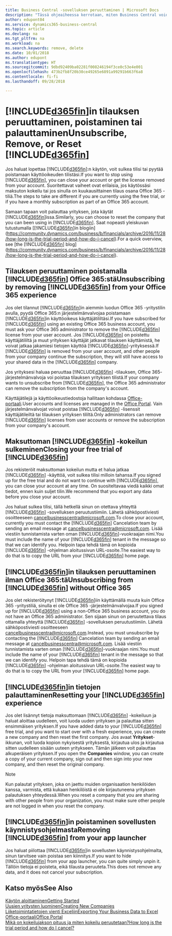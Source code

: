 ```yaml
---
title: Business Central -sovelluksen peruuttaminen | Microsoft Docs
description: "Tässä ohjeaiheessa kerrotaan, miten Business Central voidaan poistaa."
author: edupont04
ms.service: dynamics365-business-central
ms.topic: article
ms.devlang: na
ms.tgt_pltfrm: na
ms.workload: na
ms.search.keywords: remove, delete
ms.date: 10/01/2018
ms.author: edupont
ms.translationtype: HT
ms.sourcegitcommit: 9dbd92409ba02281f008246194f3ce0c53e4e001
ms.openlocfilehash: 473b2fb8f20b30ce49265e6891a99291b663f6a8
ms.contentlocale: fi-fi
ms.lasthandoff: 09/28/2018

---
```

# <a name="unsubscribe-remove-or-reset-included365finincludesd365finmdmd"></a><span data-ttu-id="047d1-103">[!INCLUDE[d365fin](includes/d365fin_md.md)]in tilauksen peruuttaminen, poistaminen tai palauttaminen</span><span class="sxs-lookup"><span data-stu-id="047d1-103">Unsubscribe, Remove, or Reset [!INCLUDE[d365fin](includes/d365fin_md.md)]</span></span>
<span data-ttu-id="047d1-104">Jos haluat lopettaa [!INCLUDE[d365fin](includes/d365fin_md.md)]:n käytön, voit sulkea tilisi tai pyytää poistamaan käyttöoikeuden tilistäsi.</span><span class="sxs-lookup"><span data-stu-id="047d1-104">If you want to stop using [!INCLUDE[d365fin](includes/d365fin_md.md)], you can close your account or get the license removed from your account.</span></span> <span data-ttu-id="047d1-105">Suoritettavat vaiheet ovat erilaisia, jos käytössäsi maksuton kokeilu tai jos sinulla on kuukausittainen tilaus osana Office 365 -tiliä.</span><span class="sxs-lookup"><span data-stu-id="047d1-105">The steps to take are different if you are currently using the free trial, or if you have a monthly subscription as part of an Office 365 account.</span></span>  

<span data-ttu-id="047d1-106">Samaan tapaan voit palauttaa yrityksen, jota käytät [!INCLUDE[d365fin](includes/d365fin_md.md)]issa.</span><span class="sxs-lookup"><span data-stu-id="047d1-106">Similarly, you can choose to reset the company that you can been using in [!INCLUDE[d365fin](includes/d365fin_md.md)].</span></span> <span data-ttu-id="047d1-107">Saat nopeasti yleiskuvan tutustumalla [[!INCLUDE[d365fin](includes/d365fin_md.md)]in blogiin](https://community.dynamics.com/business/b/financials/archive/2016/11/28/how-long-is-the-trial-period-and-how-do-i-cancel).</span><span class="sxs-lookup"><span data-stu-id="047d1-107">For a quick overview, see [the [!INCLUDE[d365fin](includes/d365fin_md.md)] blog](https://community.dynamics.com/business/b/financials/archive/2016/11/28/how-long-is-the-trial-period-and-how-do-i-cancel).</span></span>  

## <a name="unsubscribing-by-removing-included365finincludesd365finmdmd-from-your-office-365-experience"></a><span data-ttu-id="047d1-108">Tilauksen peruuttaminen poistamalla [!INCLUDE[d365fin](includes/d365fin_md.md)] Office 365:stä</span><span class="sxs-lookup"><span data-stu-id="047d1-108">Unsubscribing by removing [!INCLUDE[d365fin](includes/d365fin_md.md)] from your Office 365 experience</span></span>
<span data-ttu-id="047d1-109">Jos olet tilannut [!INCLUDE[d365fin](includes/d365fin_md.md)]in aiemmin luodun Office 365 -yritystilin avulla, pyydä Office 365:n järjestelmänvalvojaa poistamaan [!INCLUDE[d365fin](includes/d365fin_md.md)]in käyttöoikeus käyttäjätililtäsi.</span><span class="sxs-lookup"><span data-stu-id="047d1-109">If you have subscribed for [!INCLUDE[d365fin](includes/d365fin_md.md)] using an existing Office 365 business account, you must ask your Office 365 administrator to remove the [!INCLUDE[d365fin](includes/d365fin_md.md)] license from your user account.</span></span> <span data-ttu-id="047d1-110">Jos [!INCLUDE[d365fin](includes/d365fin_md.md)] on poistettu käyttäjätililtä ja muut yrityksen käyttäjät jatkavat tilauksen käyttämistä, he voivat jatkaa jakamiesi tietojen käyttöä [!INCLUDE[d365fin](includes/d365fin_md.md)]-yrityksessä.</span><span class="sxs-lookup"><span data-stu-id="047d1-110">If [!INCLUDE[d365fin](includes/d365fin_md.md)] is removed from your user account, and other people from your company continue the subscription, they will still have access to your shared data in the [!INCLUDE[d365fin](includes/d365fin_md.md)] company.</span></span>  

<span data-ttu-id="047d1-111">Jos yrityksesi haluaa peruuttaa [!INCLUDE[d365fin](includes/d365fin_md.md)] -tilauksen, Office 365- järjestelmänvalvoja voi poistaa tilauksen yrityksen tilistä.</span><span class="sxs-lookup"><span data-stu-id="047d1-111">If your company wants to unsubscribe from [!INCLUDE[d365fin](includes/d365fin_md.md)], the Office 365 administrator can remove the subscription from the company's account.</span></span>  

<span data-ttu-id="047d1-112">Käyttäjätilejä ja käyttöoikeustiedostoja hallitaan kohdassa [Office-portaali](https://portal.office.com).</span><span class="sxs-lookup"><span data-stu-id="047d1-112">User accounts and licenses are managed in the [Office Portal](https://portal.office.com).</span></span> <span data-ttu-id="047d1-113">Vain järjestelmänvalvojat voivat poistaa [!INCLUDE[d365fin](includes/d365fin_md.md)] -lisenssit käyttäjätileiltä tai tilauksen yrityksen tililtä.</span><span class="sxs-lookup"><span data-stu-id="047d1-113">Only administrators can remove [!INCLUDE[d365fin](includes/d365fin_md.md)] licenses from user accounts or remove the subscription from your company's account.</span></span>  

## <a name="closing-your-free-trial-of-included365finincludesd365finmdmd"></a><span data-ttu-id="047d1-114">Maksuttoman [!INCLUDE[d365fin](includes/d365fin_md.md)] -kokeilun sulkeminen</span><span class="sxs-lookup"><span data-stu-id="047d1-114">Closing your free trial of [!INCLUDE[d365fin](includes/d365fin_md.md)]</span></span>
<span data-ttu-id="047d1-115">Jos rekisteröit maksuttoman kokeilun mutta et halua jatkaa [!INCLUDE[d365fin](includes/d365fin_md.md)] -käyttöä, voit sulkea tilisi milloin tahansa.</span><span class="sxs-lookup"><span data-stu-id="047d1-115">If you signed up for the free trial and do not want to continue with [!INCLUDE[d365fin](includes/d365fin_md.md)], you can close your account at any time.</span></span> <span data-ttu-id="047d1-116">On suositeltavaa viedä kaikki omat tiedot, ennen kuin suljet tilin.</span><span class="sxs-lookup"><span data-stu-id="047d1-116">We recommend that you export any data before you close your account.</span></span>  

<span data-ttu-id="047d1-117">Jos haluat sulkea tilisi, tällä hetkellä sinun on otettava yhteyttä [!INCLUDE[d365fin](includes/d365fin_md.md)] -sovelluksen peruutustiimiin. Lähetä sähköpostiviesti osoitteeseen cancelbusinesscentra@microsoft.com.</span><span class="sxs-lookup"><span data-stu-id="047d1-117">To close your account, currently you must contact the [!INCLUDE[d365fin](includes/d365fin_md.md)] Cancelation team by sending an email message at cancelbusinesscentra@microsoft.com.</span></span> <span data-ttu-id="047d1-118">Lisää viestiin tunnistamista varten oman [!INCLUDE[d365fin](includes/d365fin_md.md)]-vuokraajan nimi.</span><span class="sxs-lookup"><span data-stu-id="047d1-118">You must include the name of your [!INCLUDE[d365fin](includes/d365fin_md.md)] tenant in the message so that we can identify you.</span></span> <span data-ttu-id="047d1-119">Helpoin tapa tehdä tämä on kopioida [!INCLUDE[d365fin](includes/d365fin_md.md)] -ohjelman aloitussivun URL-osoite.</span><span class="sxs-lookup"><span data-stu-id="047d1-119">The easiest way to do that is to copy the URL from your [!INCLUDE[d365fin](includes/d365fin_md.md)] home page.</span></span>  

## <a name="unsubscribing-from-included365finincludesd365finmdmd-without-office-365"></a><span data-ttu-id="047d1-120">[!INCLUDE[d365fin](includes/d365fin_md.md)]in tilauksen peruuttaminen ilman Office 365:tä</span><span class="sxs-lookup"><span data-stu-id="047d1-120">Unsubscribing from [!INCLUDE[d365fin](includes/d365fin_md.md)] without Office 365</span></span>
<span data-ttu-id="047d1-121">Jos olet rekisteröitynyt [!INCLUDE[d365fin](includes/d365fin_md.md)]iin käyttämällä muuta kuin Office 365 -yritystiliä, sinulla ei ole Office 365 -järjestelmänvalvojaa.</span><span class="sxs-lookup"><span data-stu-id="047d1-121">If you signed up for [!INCLUDE[d365fin](includes/d365fin_md.md)] using a non-Office 365 business account, you do not have an Office 365 administrator.</span></span> <span data-ttu-id="047d1-122">Sen sijaan sinun on peruutettava tilaus ottamalla yhteyttä [!INCLUDE[d365fin](includes/d365fin_md.md)] -sovelluksen peruutustiimiin. Lähetä sähköpostiviesti osoitteeseen cancelbusinesscentra@microsoft.com.</span><span class="sxs-lookup"><span data-stu-id="047d1-122">Instead, you must unsubscribe by contacting the [!INCLUDE[d365fin](includes/d365fin_md.md)] Cancelation team by sending an email message at cancelbusinesscentra@microsoft.com.</span></span> <span data-ttu-id="047d1-123">Lisää viestiin tunnistamista varten oman [!INCLUDE[d365fin](includes/d365fin_md.md)]-vuokraajan nimi.</span><span class="sxs-lookup"><span data-stu-id="047d1-123">You must include the name of your [!INCLUDE[d365fin](includes/d365fin_md.md)] tenant in the message so that we can identify you.</span></span> <span data-ttu-id="047d1-124">Helpoin tapa tehdä tämä on kopioida [!INCLUDE[d365fin](includes/d365fin_md.md)] -ohjelman aloitussivun URL-osoite.</span><span class="sxs-lookup"><span data-stu-id="047d1-124">The easiest way to do that is to copy the URL from your [!INCLUDE[d365fin](includes/d365fin_md.md)] home page.</span></span>  

## <a name="resetting-your-included365finincludesd365finmdmd-experience"></a><span data-ttu-id="047d1-125">[!INCLUDE[d365fin](includes/d365fin_md.md)]in tietojen palauttaminen</span><span class="sxs-lookup"><span data-stu-id="047d1-125">Resetting your [!INCLUDE[d365fin](includes/d365fin_md.md)] experience</span></span>
<span data-ttu-id="047d1-126">Jos olet lisännyt tietoja maksuttomaan [!INCLUDE[d365fin](includes/d365fin_md.md)] -kokeiluun ja haluat aloittaa uudelleen, voit luoda uuden yrityksen ja palauttaa sitten ensimmäisen yrityksen.</span><span class="sxs-lookup"><span data-stu-id="047d1-126">If you have added data to your [!INCLUDE[d365fin](includes/d365fin_md.md)] free trial, and you want to start over with a fresh experience, you can create a new company and then reset the first company.</span></span> <span data-ttu-id="047d1-127">Jos avaat **Yritykset**-ikkunan, voit luoda kopion nykyisestä yrityksestä, kirjautua ulos ja kirjautua sitten uudelleen sisään uuteen yritykseen. Tämän jälkeen voit palauttaa alkuperäisen yrityksen.</span><span class="sxs-lookup"><span data-stu-id="047d1-127">If you open the **Companies** window, you can create a copy of your current company, sign out and then sign into your new company, and then reset the original company.</span></span>  
> [!NOTE]  
>   <span data-ttu-id="047d1-128">Kun palautat yrityksen, joka on jaettu muiden organisaation henkilöiden kanssa, varmista, että kukaan henkilöistä ei ole kirjautuneena yrityksen palautuksen yhteydessä.</span><span class="sxs-lookup"><span data-stu-id="047d1-128">When you reset a company that you are sharing with other people from your organization, you must make sure other people are not logged in when you reset the company.</span></span>  

## <a name="removing-included365finincludesd365finmdmd-from-your-app-launcher"></a><span data-ttu-id="047d1-129">[!INCLUDE[d365fin](includes/d365fin_md.md)]in poistaminen sovellusten käynnistysohjelmasta</span><span class="sxs-lookup"><span data-stu-id="047d1-129">Removing [!INCLUDE[d365fin](includes/d365fin_md.md)] from your app launcher</span></span>
<span data-ttu-id="047d1-130">Jos haluat piilottaa [!INCLUDE[d365fin](includes/d365fin_md.md)]in sovellusten käynnistysohjelmalta, sinun tarvitsee vain poistaa sen kiinnitys.</span><span class="sxs-lookup"><span data-stu-id="047d1-130">If you want to hide [!INCLUDE[d365fin](includes/d365fin_md.md)] from your app launcher, you can quite simply unpin it.</span></span> <span data-ttu-id="047d1-131">Tällöin tietoja ei poisteta, eikä tilausta peruuteta.</span><span class="sxs-lookup"><span data-stu-id="047d1-131">This does not remove any data, and it does not cancel your subscription.</span></span>  

## <a name="see-also"></a><span data-ttu-id="047d1-132">Katso myös</span><span class="sxs-lookup"><span data-stu-id="047d1-132">See Also</span></span>
[<span data-ttu-id="047d1-133">Käytön aloittaminen</span><span class="sxs-lookup"><span data-stu-id="047d1-133">Getting Started</span></span>](product-get-started.md)  
[<span data-ttu-id="047d1-134">Uusien yritysten luominen</span><span class="sxs-lookup"><span data-stu-id="047d1-134">Creating New Companies</span></span>](about-new-company.md)  
[<span data-ttu-id="047d1-135">Liiketoimintatietojen vienti Exceliin</span><span class="sxs-lookup"><span data-stu-id="047d1-135">Exporting Your Business Data to Excel</span></span>](about-export-data.md)  
[<span data-ttu-id="047d1-136">Office-portaali</span><span class="sxs-lookup"><span data-stu-id="047d1-136">Office Portal</span></span>](https://portal.office.com)  
[<span data-ttu-id="047d1-137">Mikä on kokeilujakson pituus ja miten kokeilu peruutetaan?</span><span class="sxs-lookup"><span data-stu-id="047d1-137">How long is the trial period and how do I cancel?</span></span>](https://community.dynamics.com/business/b/financials/archive/2016/11/28/how-long-is-the-trial-period-and-how-do-i-cancel)  

